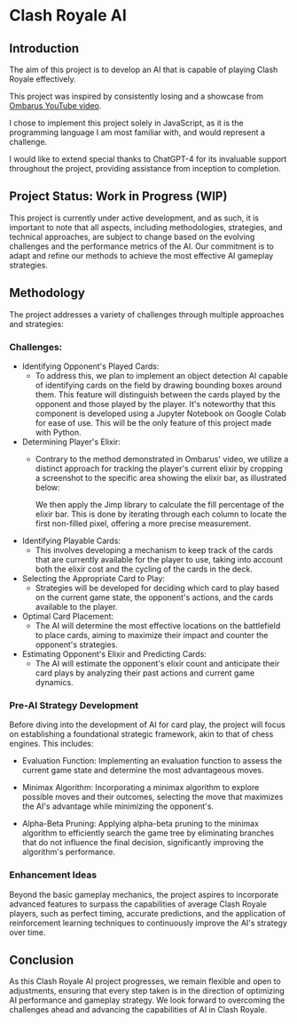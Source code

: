 # Clash Royale AI
## Introduction
The aim of this project is to develop an AI that is capable of playing Clash Royale effectively.

This project was inspired by consistently losing and a showcase from [Ombarus YouTube video](https://www.youtube.com/watch?v=Q4cVkUFjvCo).

I chose to implement this project solely in JavaScript, as it is the programming language I am most familiar with, and would represent a challenge.

I would like to extend special thanks to ChatGPT-4 for its invaluable support throughout the project, providing assistance from inception to completion.
## Project Status: Work in Progress (WIP)
This project is currently under active development, and as such, it is important to note that all aspects, including methodologies, strategies, and technical approaches, are subject to change based on the evolving challenges and the performance metrics of the AI. Our commitment is to adapt and refine our methods to achieve the most effective AI gameplay strategies.

## Methodology
The project addresses a variety of challenges through multiple approaches and strategies:

### Challenges:
- Identifying Opponent's Played Cards:
    - To address this, we plan to implement an object detection AI capable of identifying cards on the field by drawing bounding boxes around them. This feature will distinguish between the cards played by the opponent and those played by the player. It's noteworthy that this component is developed using a Jupyter Notebook on Google Colab for ease of use. This will be the only feature of this project made with Python.
- Determining Player's Elixir:
    - Contrary to the method demonstrated in Ombarus' video, we utilize a distinct approach for tracking the player's current elixir by cropping a screenshot to the specific area showing the elixir bar, as illustrated below:

        We then apply the Jimp library to calculate the fill percentage of the elixir bar. This is done by iterating through each column to locate the first non-filled pixel, offering a more precise measurement.
- Identifying Playable Cards:
    - This involves developing a mechanism to keep track of the cards that are currently available for the player to use, taking into account both the elixir cost and the cycling of the cards in the deck.
- Selecting the Appropriate Card to Play:
    - Strategies will be developed for deciding which card to play based on the current game state, the opponent's actions, and the cards available to the player. 
- Optimal Card Placement:
    - The AI will determine the most effective locations on the battlefield to place cards, aiming to maximize their impact and counter the opponent's strategies.
- Estimating Opponent's Elixir and Predicting Cards:
    - The AI will estimate the opponent's elixir count and anticipate their card plays by analyzing their past actions and current game dynamics. 

### Pre-AI Strategy Development
Before diving into the development of AI for card play, the project will focus on establishing a foundational strategic framework, akin to that of chess engines. This includes:
- Evaluation Function: Implementing an evaluation function to assess the current game state and determine the most advantageous moves.

- Minimax Algorithm: Incorporating a minimax algorithm to explore possible moves and their outcomes, selecting the move that maximizes the AI's advantage while minimizing the opponent's.

- Alpha-Beta Pruning: Applying alpha-beta pruning to the minimax algorithm to efficiently search the game tree by eliminating branches that do not influence the final decision, significantly improving the algorithm's performance.

### Enhancement Ideas
Beyond the basic gameplay mechanics, the project aspires to incorporate advanced features to surpass the capabilities of average Clash Royale players, such as perfect timing, accurate predictions, and the application of reinforcement learning techniques to continuously improve the AI's strategy over time.

## Conclusion
As this Clash Royale AI project progresses, we remain flexible and open to adjustments, ensuring that every step taken is in the direction of optimizing AI performance and gameplay strategy. We look forward to overcoming the challenges ahead and advancing the capabilities of AI in Clash Royale.